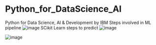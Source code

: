# Python_for_DataScience_AI
Python for Data Science, AI &amp; Development by IBM
Steps involved in ML pipeline
![image](https://github.com/user-attachments/assets/0054b5b8-a728-4786-8b6d-6b63742989b1)
SCikit Learn steps to predict 
![image](https://github.com/user-attachments/assets/b60cd2dd-477f-4968-b3cc-a022093051f3)


![image](https://github.com/user-attachments/assets/8a8f96e0-212c-404e-bbe5-f0ad123f7726)
